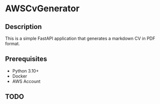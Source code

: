 # AWSCvGenerator

## Description

This is a simple FastAPI application that generates a markdown CV in PDF format.

## Prerequisites

- Python 3.10+
- Docker
- AWS Account

## TODO



